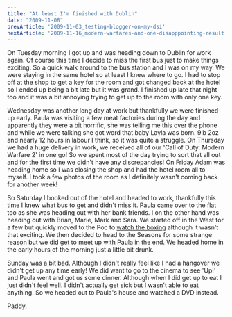 ```yaml
---
title: "At least I'm finished with Dublin"
date: "2009-11-08"
prevArticle: '2009-11-03_testing-blogger-on-my-dsi'
nextArticle: '2009-11-16_modern-warfares-and-one-disapppointing-result'
---
```

On Tuesday morning I got up and was heading down to Dublin for work again. Of course this time I decide to miss the first bus just to make things exciting. So a quick walk around to the bus station and I was on my way. We were staying in the same hotel so at least I knew where to go. I had to stop off at the shop to get a key for the room and got changed back at the hotel so I ended up being a bit late but it was grand. I finished up late that night too and it was a bit annoying trying to get up to the room with only one key.

Wednesday was another long day at work but thankfully we were finished up early. Paula was visiting a few meat factories during the day and apparently they were a bit horrific, she was telling me this over the phone and while we were talking she got word that baby Layla was born. 9lb 2oz and nearly 12 hours in labour I think, so it was quite a struggle. On Thursday we had a huge delivery in work, we received all of our 'Call of Duty: Modern Warfare 2' in one go! So we spent most of the day trying to sort that all out and for the first time we didn't have any discrepancies! On Friday Adam was heading home so I was closing the shop and had the hotel room all to myself. I took a few photos of the room as I definitely wasn't coming back for another week!

So Saturday I booked out of the hotel and headed to work, thankfully this time I knew what bus to get and didn't miss it. Paula came over to the flat too as she was heading out with her bank friends. I on the other hand was heading out with Brian, Marie, Mark and Sara. We started off in the West for a few but quickly moved to the Poc to [watch the boxing](http://www.rte.ie/sport/boxing/2009/1108/hayed_valuev.html) although it wasn't that exciting. We then decided to head to the Seasons for some strange reason but we did get to meet up with Paula in the end. We headed home in the early hours of the morning just a little bit drunk.

Sunday was a bit bad. Although I didn't really feel like I had a hangover we didn't get up any time early! We did want to go to the cinema to see 'Up!' and Paula went and got us some dinner. Although when I did get up to eat I just didn't feel well. I didn't actually get sick but I wasn't able to eat anything. So we headed out to Paula's house and watched a DVD instead.

Paddy.
